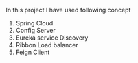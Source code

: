 In this project I have used following concept
1. Spring Cloud
2. Config Server
3. Eureka service Discovery
4. Ribbon Load balancer
5. Feign Client
